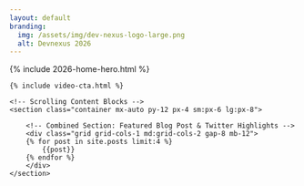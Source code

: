 ```yaml
---
layout: default
branding:
  img: /assets/img/dev-nexus-logo-large.png
  alt: Devnexus 2026
---
```

<div>
{% include 2026-home-hero.html %}

    {% include video-cta.html %}

    <!-- Scrolling Content Blocks -->
    <section class="container mx-auto py-12 px-4 sm:px-6 lg:px-8">

        <!-- Combined Section: Featured Blog Post & Twitter Highlights -->
        <div class="grid grid-cols-1 md:grid-cols-2 gap-8 mb-12">
        {% for post in site.posts limit:4 %}
            {{post}}
        {% endfor %}
        </div>
    </section>    
</div>